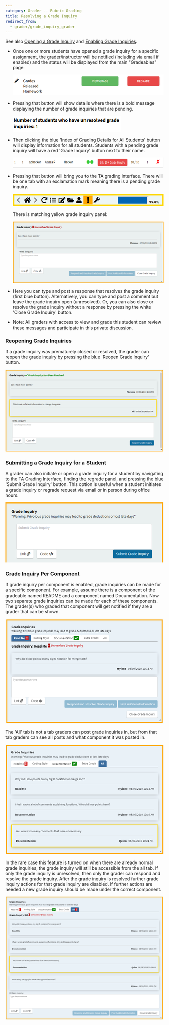 ```yaml
---
category: Grader -- Rubric Grading
title: Resolving a Grade Inquiry
redirect_from:
  - grader/grade_inquiry_grader
---
```


See also [Opening a Grade Inquiry](/student/grade_inquiry_student)
and [Enabling Grade Inquiries](/instructor/grade_inquiry_instructor).

* Once one or more students have opened a grade inquiry for a specific
  assignment, the grader/instructor will be notified (including via
  email if enabled) and the status will be displayed from the main
  "Gradeables" page:

  ![](/images/grade_inquiry/instructor_pending_grade_inquiry_gradeable_page.PNG)

* Pressing that button will show details where there is a bold message
  displaying the number of grade inquiries that are pending.

  ![](/images/grade_inquiry/instructor_grade_inquiry_bold.PNG)  

* Then clicking the blue 'Index of Grading Details for All Students'
  button will display information for all students. Students with a pending grade inquiry will have a red 'Grade
  Inquiry' button next to their name.

  ![](/images/grade_inquiry/instructor_red_grade_inquiry_button.PNG)

* Pressing that button will bring you to the TA grading
  interface. There will be one tab with an exclamation mark meaning
  there is a pending grade inquiry.

  ![](/images/grade_inquiry/grading_toolbar_exclamation_icon.PNG)

  There is matching yellow grade inquiry panel:

  ![](/images/grade_inquiry/instructor_grade_inquiry_panel.PNG)  

* Here you can type and post a response that resolves the grade inquiry (first blue button).  Alternatively, 
  you can type and post a comment but leave the grade inquiry open (unresolved).   Or, you can also close or resolve the grade
  inquiry without a response by pressing the white 'Close Grade Inquiry' button.

* Note: All graders with access to view and grade this student can
  review these messages and participate in this private discussion.


### Reopening Grade Inquiries

If a grade inquiry was prematurely closed or resolved, the grader can reopen the grade inquiry by pressing the blue 'Reopen Grade Inquiry' button.

![](/images/grade_inquiry/instructor_reload_grade_inquiry.PNG)

### Submitting a Grade Inquiry for a Student

A grader can also initiate or open a grade inquiry for a student by navigating to
the TA Grading Interface, finding the regrade panel, and pressing
the blue 'Submit Grade Inquiry' button.  This option is useful when a
student initiates a grade inquiry or regrade request via email or in
person during office hours.  

![](/images/grade_inquiry/instructor_grade_inquiry_submit.PNG)

### Grade Inquiry Per Component

If grade inquiry per component is enabled, grade inquiries can be made for a specific component. For example, assume there is a component of the gradeable named README and a component named Documentation. Now two separate grade inquiries can be made for each of these components. The grader(s) who graded that component will get notified if they are a grader that can be shown.

![](/images/grade_inquiry/grader_grade_inquiry_per_component.PNG)

The 'All' tab is not a tab graders can post grade inquiries in, but from that tab graders can see all posts and what component it was posted in.

![](/images/grade_inquiry/grader_all_tab_grade_inquiry_per_component.PNG) 

In the rare case this feature is turned on when there are already normal grade inquiries, the grade inquiry will still be accessible from the all tab. If only the grade inquiry is unresolved, then only the grader can respond and resolve the grade inquiry. After the grade inquiry is resolved further grade inquiry actions for that grade inquiry are disabled. If further actions are needed a new grade inquiry should be made under the correct component.

![](/images/grade_inquiry/grader_all_grade_inquiry.PNG)
